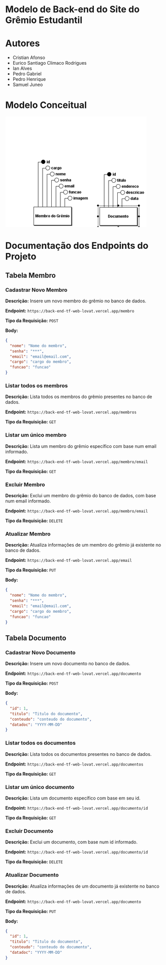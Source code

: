 # Modelo de Back-end do Site do Grêmio Estudantil
# Autores
- Cristian Afonso 
- Eurico Santiago Climaco Rodrigues 
- Ian Alves 
- Pedro Gabriel
- Pedro Henrique 
- Samuel Juneo 

# Modelo Conceitual
<img src="/bd/CONCEITUAL.png">

# Documentação dos Endpoints do Projeto

## Tabela Membro

### Cadastrar Novo Membro

**Descrição:** Insere um novo membro do grêmio no banco de dados.

**Endpoint:** `https://back-end-tf-web-lovat.vercel.app/membro`

**Tipo da Requisição:** `POST`

**Body:**
```json
{
  "nome": "Nome do membro",
  "senha": "***",
  "email": "email@email.com",
  "cargo": "cargo do membro",
  "funcao": "funcao"
}
```

### Listar todos os membros

**Descrição:** Lista todos os membros do grêmio presentes no banco de dados.

**Endpoint:** `https://back-end-tf-web-lovat.vercel.app/membros`

**Tipo da Requisição:** `GET`

### Listar um único membro

**Descrição:** Lista um membro do grêmio específico com base num email informado.

**Endpoint:** `https://back-end-tf-web-lovat.vercel.app/membro/email`

**Tipo da Requisição:** `GET`

### Excluir Membro

**Descrição:** Exclui um membro do grêmio do banco de dados, com base num email informado.

**Endpoint:** `https://back-end-tf-web-lovat.vercel.app/membro/email`

**Tipo da Requisição:** `DELETE`

### Atualizar Membro

**Descrição:** Atualiza informações de um membro do grêmio já existente no banco de dados.

**Endpoint:** `https://back-end-tf-web-lovat.vercel.app/email`

**Tipo da Requisição:** `PUT`

**Body:**
```json
{
  "nome": "Nome do membro",
  "senha": "***",
  "email": "email@email.com",
  "cargo": "cargo do membro",
  "funcao": "funcao"
}
```

## Tabela Documento

### Cadastrar Novo Documento

**Descrição:** Insere um novo documento no banco de dados.

**Endpoint:** `https://back-end-tf-web-lovat.vercel.app/documento`

**Tipo da Requisição:** `POST`

**Body:**
```json
{
  "id": 1,
  "titulo": "Titulo do documento",
  "conteudo": "conteudo do documento",
  "datadoc": "YYYY-MM-DD"
}
```

### Listar todos os documentos

**Descrição:** Lista todos os documentos presentes no banco de dados.

**Endpoint:** `https://back-end-tf-web-lovat.vercel.app/documentos`

**Tipo da Requisição:** `GET`

### Listar um único documento

**Descrição:** Lista um documento específico com base em seu id.

**Endpoint:** `https://back-end-tf-web-lovat.vercel.app/documento/id`

**Tipo da Requisição:** `GET`

### Excluir Documento

**Descrição:** Exclui um documento, com base num id informado.

**Endpoint:** `https://back-end-tf-web-lovat.vercel.app/documento/id`

**Tipo da Requisição:** `DELETE`

### Atualizar Documento

**Descrição:** Atualiza informações de um documento já existente no banco de dados.

**Endpoint:** `https://back-end-tf-web-lovat.vercel.app/documento`

**Tipo da Requisição:** `PUT`

**Body:**
```json
{
  "id": 1,
  "titulo": "Titulo do documento",
  "conteudo": "conteudo do documento",
  "datadoc": "YYYY-MM-DD"
}
```



